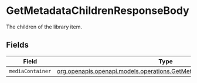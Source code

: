 # GetMetadataChildrenResponseBody

The children of the library item.


## Fields

| Field                                                                                                                                    | Type                                                                                                                                     | Required                                                                                                                                 | Description                                                                                                                              |
| ---------------------------------------------------------------------------------------------------------------------------------------- | ---------------------------------------------------------------------------------------------------------------------------------------- | ---------------------------------------------------------------------------------------------------------------------------------------- | ---------------------------------------------------------------------------------------------------------------------------------------- |
| `mediaContainer`                                                                                                                         | [org.openapis.openapi.models.operations.GetMetadataChildrenMediaContainer](../../models/operations/GetMetadataChildrenMediaContainer.md) | :heavy_minus_sign:                                                                                                                       | N/A                                                                                                                                      |